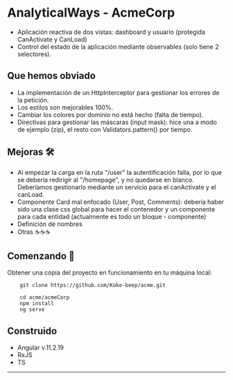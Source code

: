
# AnalyticalWays - AcmeCorp

* Aplicación reactiva de dos vistas: dashboard y usuario (protegida CanActivate y CanLoad)
* Control del estado de la aplicación mediante observables (solo tiene 2 selectores).

## Que hemos obviado

* La implementación de un HttpInterceptor para gestionar los errores de la petición.
* Los estilos son mejorables 100%.
* Cambiar los colores por dominio no está hecho (falta de tiempo).
* Directivas para gestionar las máscaras (input mask): hice una a modo de ejemplo (zip), el resto con Validators.pattern() por tiempo.

## Mejoras 🛠️

* Al empezar la carga en la ruta "/user" la autentificación falla, por lo que se debería redirigir al "/homepage", y no quedarse en blanco. Deberíamos gestionarlo mediante un servicio para el canActivate y el canLoad.
* Componente Card mal enfocado (User, Post, Comments): debería haber sido una clase css global para hacer el contenedor y un componente para cada entidad (actualmente es todo un bloque - componente)
* Definición de nombres
* Otras :coffee::coffee::coffee:

## Comenzando 🚀

Obtener una copia del proyecto en funcionamiento en tu máquina local:

```
    git clone https://github.com/Koke-beep/acme.git
```
```
    cd acme/acmeCorp
    npm install
    ng serve
```

## Construido

* Angular v.11.2.19
* RxJS
* TS
---

